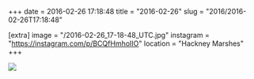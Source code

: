 +++
date = 2016-02-26 17:18:48
title = "2016-02-26"
slug = "2016/2016-02-26T17:18:48"

[extra]
image = "/2016-02-26_17-18-48_UTC.jpg"
instagram = "https://instagram.com/p/BCQfHmhoIIO"
location = "Hackney Marshes"
+++

<img src="/2016-02-26_17-18-48_UTC.jpg" />

